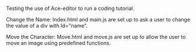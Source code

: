 Testing the use of Ace-editor to run a coding tutorial.

Change the Name: Index.html and main.js are set up to ask a user to change the value of a div with Id="name".

Move the Character: Move.html and move.js are set up to allow the user to move an image using predefined functions.
